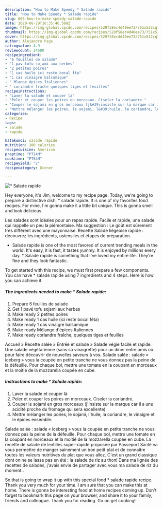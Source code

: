 ```yaml
---
description: "How to Make Speedy * Salade rapide"
title: "How to Make Speedy * Salade rapide"
slug: 605-how-to-make-speedy-salade-rapide
date: 2020-06-29T16:35:46.588Z
image: https://img-global.cpcdn.com/recipes/529f58ec4d40ee73/751x532cq70/salade-rapide-photo-principale-de-la-recette.jpg
thumbnail: https://img-global.cpcdn.com/recipes/529f58ec4d40ee73/751x532cq70/salade-rapide-photo-principale-de-la-recette.jpg
cover: https://img-global.cpcdn.com/recipes/529f58ec4d40ee73/751x532cq70/salade-rapide-photo-principale-de-la-recette.jpg
author: Alejandro Page
ratingvalue: 4.9
reviewcount: 24680
recipeingredient:
- "6 feuilles de salade"
- "1 pav tofu sojami aux herbes"
- "2 petites poires"
- "1 cas huile ici reste bocal fta"
- "1 cas vinaigre balsamique"
- " Mlange dpices Italiennes"
- " coriandre frache quelques tiges et feuilles"
recipeinstructions:
- "Laver la salade et couper là"
- "Peler et couper les poires en morceaux. Ciseler la coriandre."
- "Couper le sojami en gros morceaux (j&#39;insiste sur la marque car il a une acidité proche du fromage qui sera excellente)"
- "Mettre mélanger les poires, le sojami, l&#39;huile, la coriandre, le vinaigre et le épices ensemble."
categories:
- Recipe
tags:
- salade
- rapide

katakunci: salade rapide 
nutrition: 100 calories
recipecuisine: American
preptime: "PT14M"
cooktime: "PT54M"
recipeyield: "2"
recipecategory: Dinner

---
```



![* Salade rapide](https://img-global.cpcdn.com/recipes/529f58ec4d40ee73/751x532cq70/salade-rapide-photo-principale-de-la-recette.jpg)

Hey everyone, it's Jim, welcome to my recipe page. Today, we're going to prepare a distinctive dish, * salade rapide. It is one of my favorites food recipes. For mine, I'm gonna make it a little bit unique. This is gonna smell and look delicious.

Les salades sont idéales pour un repas rapide. Facile et rapide, une salade qui rappelle un peu la piémontaise. Ma suggestion : Le goût est sûrement très différent avec une mayonnaise. Recette Salade liégeoise rapide : découvrez les ingrédients, ustensiles et étapes de préparation.

* Salade rapide is one of the most favored of current trending meals in the world. It's easy, it is fast, it tastes yummy. It is enjoyed by millions every day. * Salade rapide is something that I've loved my entire life. They're fine and they look fantastic.


To get started with this recipe, we must first prepare a few components. You can have * salade rapide using 7 ingredients and 4 steps. Here is how you can achieve it.

<!--inarticleads1-->

##### The ingredients needed to make * Salade rapide:

1. Prepare 6 feuilles de salade
1. Get 1 pavé tofu sojami aux herbes
1. Make ready 2 petites poires
1. Make ready 1 cas huile (ici reste bocal fêta)
1. Make ready 1 cas vinaigre balsamique
1. Make ready  Mélange d&#39;épices Italiennes
1. Make ready  coriandre fraîche, quelques tiges et feuilles


Accueil » Recette salée » Entrée et salade » Salade végie facile et rapide. Une salade végétarienne (sans sa vinaigrette) pour un diner entre amis où pour faire découvrir de nouvelles saveurs à vos. Salade salée : salade « iceberg » vous la coupée en petite tranche ne vous donnez pas la peine de la défeuille. Pour chaque bol, mettre une tomate en la coupant en morceaux et la moitié de la mozzarella coupée en cube. 

<!--inarticleads2-->

##### Instructions to make * Salade rapide:

1. Laver la salade et couper là
1. Peler et couper les poires en morceaux. Ciseler la coriandre.
1. Couper le sojami en gros morceaux (j&#39;insiste sur la marque car il a une acidité proche du fromage qui sera excellente)
1. Mettre mélanger les poires, le sojami, l&#39;huile, la coriandre, le vinaigre et le épices ensemble.


Salade salée : salade « iceberg » vous la coupée en petite tranche ne vous donnez pas la peine de la défeuille. Pour chaque bol, mettre une tomate en la coupant en morceaux et la moitié de la mozzarella coupée en cube. La recette de salade de lentilles super-rapide proposée par Passeport Santé va vous permettre de manger sainement un bon petit plat et de connaître toutes les valeurs nutritives du plat que vous allez. C&#39;est un grand classique dont on ne se lasse pas en été : la salade de riz au thon! Dans ma lignée des recettes de salades, j&#39;avais envie de partager avec vous ma salade de riz du moment.. 

So that is going to wrap it up with this special food * salade rapide recipe. Thank you very much for your time. I am sure that you can make this at home. There is gonna be interesting food at home recipes coming up. Don't forget to bookmark this page on your browser, and share it to your family, friends and colleague. Thank you for reading. Go on get cooking!
